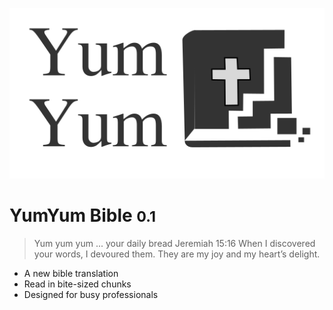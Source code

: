 ![logo](_media/icon.svg) 

# YumYum Bible <small>0.1</small>

> Yum yum yum ... your daily bread
> Jeremiah 15:16
> When I discovered your words, I devoured them.
> They are my joy and my heart’s delight.

- A new bible translation
- Read in bite-sized chunks
- Designed for busy professionals


